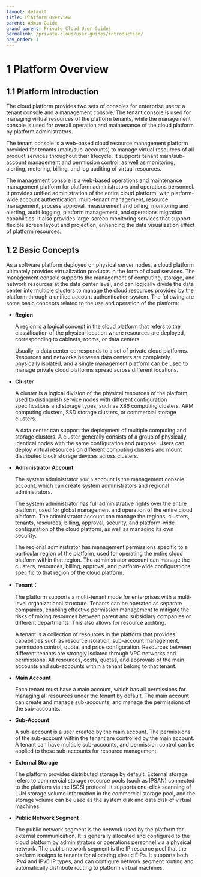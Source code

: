 ```yaml
---
layout: default
title: Platform Overview
parent: Admin Guide
grand_parent: Private Cloud User Guides
permalink: /private-cloud/user-guides/introduction/
nav_order: 1
---
```

# 1 Platform Overview

## 1.1 Platform Introduction

The cloud platform provides two sets of consoles for enterprise users: a tenant console and a management console. The tenant console is used for managing virtual resources of the platform tenants, while the management console is used for overall operation and maintenance of the cloud platform by platform administrators.

The tenant console is a web-based cloud resource management platform provided for tenants (main/sub-accounts) to manage virtual resources of all product services throughout their lifecycle. It supports tenant main/sub-account management and permission control, as well as monitoring, alerting, metering, billing, and log auditing of virtual resources.

The management console is a web-based operations and maintenance management platform for platform administrators and operations personnel. It provides unified administration of the entire cloud platform, with platform-wide account authentication, multi-tenant management, resource management, process approval, measurement and billing, monitoring and alerting, audit logging, platform management, and operations migration capabilities. It also provides large-screen monitoring services that support flexible screen layout and projection, enhancing the data visualization effect of platform resources.

## 1.2 Basic Concepts

As a software platform deployed on physical server nodes, a cloud platform ultimately provides virtualization products in the form of cloud services. The management console supports the management of computing, storage, and network resources at the data center level, and can logically divide the data center into multiple clusters to manage the cloud resources provided by the platform through a unified account authentication system. The following are some basic concepts related to the use and operation of the platform:

* **Region**

  A region is a logical concept in the cloud platform that refers to the classification of the physical location where resources are deployed, corresponding to cabinets, rooms, or data centers.

  Usually, a data center corresponds to a set of private cloud platforms. Resources and networks between data centers are completely physically isolated, and a single management platform can be used to manage private cloud platforms spread across different locations.

* **Cluster**

  A cluster is a logical division of the physical resources of the platform, used to distinguish service nodes with different configuration specifications and storage types, such as X86 computing clusters, ARM computing clusters, SSD storage clusters, or commercial storage clusters.

  A data center can support the deployment of multiple computing and storage clusters. A cluster generally consists of a group of physically identical nodes with the same configuration and purpose. Users can deploy virtual resources on different computing clusters and mount distributed block storage devices across clusters.

* **Administrator Account**

  The system administrator `admin` account is the management console account, which can create system administrators and regional administrators.

  The system administrator has full administrative rights over the entire platform, used for global management and operation of the entire cloud platform. The administrator account can manage the regions, clusters, tenants, resources, billing, approval, security, and platform-wide configuration of the cloud platform, as well as managing its own security.

  The regional administrator has management permissions specific to a particular region of the platform, used for operating the entire cloud platform within that region. The administrator account can manage the clusters, resources, billing, approval, and platform-wide configurations specific to that region of the cloud platform.

* **Tenant**：

  The platform supports a multi-tenant mode for enterprises with a multi-level organizational structure. Tenants can be operated as separate companies, enabling effective permission management to mitigate the risks of mixing resources between parent and subsidiary companies or different departments. This also allows for resource auditing.

  A tenant is a collection of resources in the platform that provides capabilities such as resource isolation, sub-account management, permission control, quota, and price configuration. Resources between different tenants are strongly isolated through VPC networks and permissions. All resources, costs, quotas, and approvals of the main accounts and sub-accounts within a tenant belong to that tenant.

- **Main Account**

  Each tenant must have a main account, which has all permissions for managing all resources under the tenant by default. The main account can create and manage sub-accounts, and manage the permissions of the sub-accounts.

- **Sub-Account**

  A sub-account is a user created by the main account. The permissions of the sub-account within the tenant are controlled by the main account. A tenant can have multiple sub-accounts, and permission control can be applied to these sub-accounts for resource management.

- **External Storage**

  The platform provides distributed storage by default. External storage refers to commercial storage resource pools (such as IPSAN) connected to the platform via the ISCSI protocol. It supports one-click scanning of LUN storage volume information in the commercial storage pool, and the storage volume can be used as the system disk and data disk of virtual machines.

* **Public Network Segment**

  The public network segment is the network used by the platform for external communication. It is generally allocated and configured to the cloud platform by administrators or operations personnel via a physical network. The public network segment is the IP resource pool that the platform assigns to tenants for allocating elastic EIPs. It supports both IPv4 and IPv6 IP types, and can configure network segment routing and automatically distribute routing to platform virtual machines.

